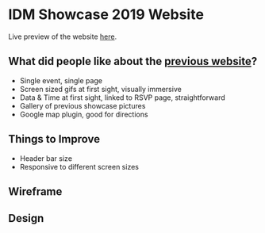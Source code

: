 # IDM Showcase 2019 Website
Live preview of the website [here](https://alexyixuanxu.github.io/idmshowcase19/).

## What did people like about the [previous website](http://bxmc.poly.edu/idmshow/)?
- Single event, single page
- Screen sized gifs at first sight, visually immersive
- Data & Time at first sight, linked to RSVP page, straightforward
- Gallery of previous showcase pictures
- Google map plugin, good for directions

## Things to Improve
- Header bar size
- Responsive to different screen sizes

## Wireframe

## Design
